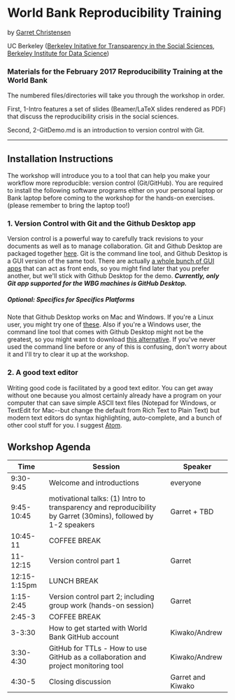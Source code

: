 # World Bank Reproducibility Training
by [Garret Christensen](http://www.ocf.berkeley.edu/~garret)

UC Berkeley ([Berkeley Initative for Transparency in the Social Sciences](http://www.bitss.org), [Berkeley Institute for Data Science](http://bids.berkeley.edu))
### Materials for the February 2017 Reproducibility Training at the World Bank

The numbered files/directories will take you through the workshop in order.

First, 1-Intro features a set of slides (Beamer/LaTeX slides rendered as PDF) that discuss the reproducibility crisis in the social sciences.

Second, 2-GitDemo.md is an introduction to version control with Git.

-----------


## Installation Instructions
The workshop will introduce you to a tool that can help you make your workflow more reproducible: version control (Git/GitHub). You are required to install the following software programs either on your personal laptop or Bank laptop before coming to the workshop for the hands-on exercises. (please remember to bring the laptop too!)

### 1. Version Control with Git and the Github Desktop app

Version control is a powerful way to carefully track revisions to your documents as well as to manage collaboration. Git and Github Desktop are packaged together [here](https://desktop.github.com/). Git is the command line tool, and Github Desktop is a GUI version of the same tool. There are actually [a whole bunch of GUI apps](https://git-scm.com/downloads/guis) that can act as front ends, so you might find later that you prefer another, but we'll stick with Github Desktop for the demo.
**_Currently, only Git app supported for the WBG machines is GitHub Desktop._** 

##### Optional: Specifics for Specifics Platforms

Note that Github Desktop works on Mac and Windows. If you're a Linux user, you might try one of [these](https://git-scm.com/download/gui/linux). Also if you're a Windows user, the command line tool that comes with Github Desktop might not be the greatest, so you might want to download [this alternative](https://git-scm.com/download/win). If you've never used the command line before or any of this is confusing, don't worry about it and I'll try to clear it up at the workshop.  

### 2. A good text editor

Writing good code is facilitated by a good text editor. You can get away without one because you almost certainly already have a program on your computer that can save simple ASCII text files (Notepad for Windows, or TextEdit for Mac--but change the default from Rich Text to Plain Text) but modern text editors do syntax highlighting, auto-complete, and a bunch of other cool stuff for you. I suggest [Atom](http://atom.io).

Workshop Agenda
-------------

Time | Session | Speaker
------------ | ------------- | -------------
9:30-9:45 | Welcome and introductions | everyone
9:45-10:45 | motivational talks: (1) Intro to transparency and reproducibility by Garret (30mins), followed by 1-2 speakers | Garret + TBD
10:45-11 | COFFEE BREAK |
11-12:15 | Version control part 1 | Garret
12:15-1:15pm | LUNCH BREAK |
1:15-2:45 | Version control part 2; including group work (hands-on session) | Garret
2:45-3 | COFFEE BREAK |
3-3:30 | How to get started with World Bank GitHub account | Kiwako/Andrew
3:30-4:30 | GitHub for TTLs - How to use GitHub as a collaboration and project monitoring tool | Kiwako/Andrew
4:30-5 | Closing discussion | Garret and Kiwako
